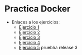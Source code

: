 # Practica Docker
- Enlaces a los ejercicios:  
  - [Ejercicio 1](https://github.com/AlvaroAMGX/Practica_Docker/blob/main/Ejercicio1.md)
  - [Ejercicio 2](https://github.com/AlvaroAMGX/Practica_Docker/blob/main/Ejercicio2.md)
  - [Ejercicio 3](https://github.com/AlvaroAMGX/Practica_Docker/blob/main/Ejercicio3.md)
  - [Ejercicio 4](https://github.com/AlvaroAMGX/Practica_Docker/blob/main/Ejercicio4.md)
  - [Ejercicio 5](https://github.com/AlvaroAMGX/Practica_Docker/blob/main/Ejercicio5.md)
pruebha release 3